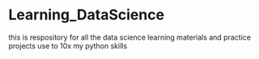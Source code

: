 # Learning_DataScience
this is respository for all the data science learning materials and practice projects use to 10x my python skills
